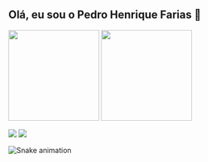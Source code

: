 ## Olá, eu sou o Pedro Henrique Farias 👋

<img height="180em" src="https://github-readme-stats.vercel.app/api?username=pedrohenrifm&show_icons=true&theme=dark&include_all_commits=true&count_private=true" /> <img height="180em" src="https://github-readme-stats.vercel.app/api/top-langs/?username=pedrohenrifm&theme=dark&layout=compact" />

<a href="https://github.com/pedrohenrifm" target="_blank"><img src="https://img.shields.io/badge/LinkedIn-0077B5?style=for-the-badge&logo=linkedin&logoColor=white" target="_blank"></a>
<a href="pedro.henriquefm28@gmail.com" target="_blank"><img src="https://img.shields.io/badge/Gmail-D14836?style=for-the-badge&logo=gmail&logoColor=white" target="_blank"></a>

![Snake animation](https://github.com/pedrohenrifm/pedrohenrifm/blob/output/github-contribution-grid-snake.svg)
